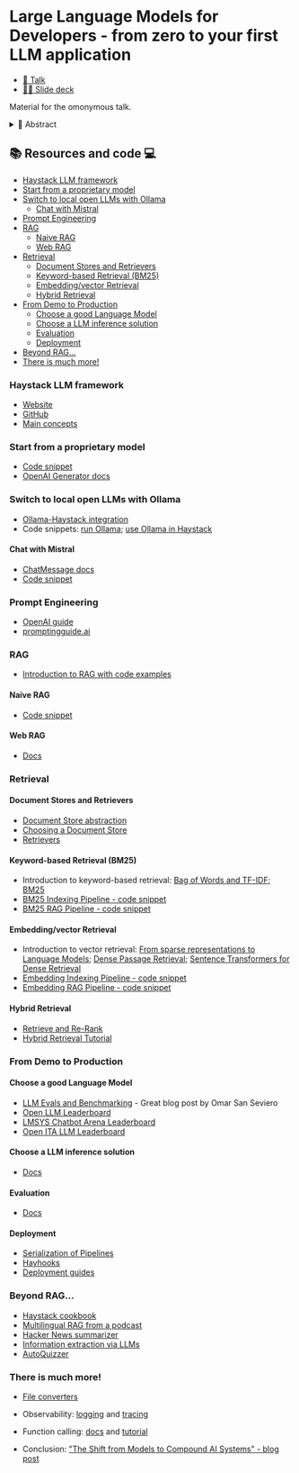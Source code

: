 # Large Language Models for Developers - from zero to your first LLM application
- [🍿 Talk](https://www.youtube.com/watch?v=L6sUztYJXT8)
- [🧑‍🏫 Slide deck](./slide_deck.pdf)

Material for the omonymous talk.

<details><summary>📝 Abstract</summary>
The rise of ChatGPT and Large Language Models has revolutionized the tech landscape, leaving developers overwhelmed by the infinite opportunities and intrigued by the technical challenges posed by their complex nature.

This session provides a developer-centric introduction to LLMs, focused on practical applications.No pre-existing knowledge of LLMs and NLP is required.

You will gain insights into: using closed and open-source models, how to effectively prompt LLMs, vector databases, implementing Retrieval Augmented Generation applications (answer generation based on your data), building more complex applications.

Through a hands-on approach, I will show code examples using open-source tools: Haystack LLM framework, Hugging Face Transformers, Ollama, and more. I will also show how you can switch from proprietary to open models.
</details>

## 📚 Resources and code ‍💻


- [Haystack LLM framework](#haystack-llm-framework)
- [Start from a proprietary model](#start-from-a-proprietary-model)
- [Switch to local open LLMs with Ollama](#switch-to-local-open-llms-with-ollama)
  - [Chat with Mistral](#chat-with-mistral)
- [Prompt Engineering](#prompt-engineering)
- [RAG](#rag)
  - [Naive RAG](#naive-rag)
  - [Web RAG](#web-rag)
- [Retrieval](#retrieval)
  - [Document Stores and Retrievers](#document-stores-and-retrievers)
  - [Keyword-based Retrieval (BM25)](#keyword-based-retrieval-bm25)
  - [Embedding/vector Retrieval](#embeddingvector-retrieval)
  - [Hybrid Retrieval](#hybrid-retrieval)
- [From Demo to Production](#from-demo-to-production)
  - [Choose a good Language Model](#choose-a-good-language-model)
  - [Choose a LLM inference solution](#choose-a-llm-inference-solution)
  - [Evaluation](#evaluation)
  - [Deployment](#deployment)
- [Beyond RAG...](#beyond-rag)
- [There is much more!](#there-is-much-more)


### Haystack LLM framework
- [Website](https://haystack.deepset.ai?utm_campaign=developer-relations&utm_source=pycon-it)
- [GitHub](https://github.com/deepset-ai/haystack)
- [Main concepts](https://docs.haystack.deepset.ai/docs/components_overview?utm_campaign=developer-relations&utm_source=pycon-it)

### Start from a proprietary model
- [Code snippet](./code/start.py)
- [OpenAI Generator docs](https://docs.haystack.deepset.ai/docs/openaigenerator?utm_campaign=developer-relations&utm_source=pycon-it)

### Switch to local open LLMs with Ollama
- [Ollama-Haystack integration](https://haystack.deepset.ai/integrations/ollama?utm_campaign=developer-relations&utm_source=pycon-it)
- Code snippets: [run Ollama](./code/ollama.sh); [use Ollama in Haystack](./code/switch_to_ollama.py)

#### Chat with Mistral
- [ChatMessage docs](https://docs.haystack.deepset.ai/docs/data-classes#chatmessage)
- [Code snippet](./code/chat_w_mistral.py)

### Prompt Engineering
- [OpenAI guide](https://platform.openai.com/docs/guides/prompt-engineering)
- [promptingguide.ai](https://www.promptingguide.ai/)

### RAG
- [Introduction to RAG with code examples](https://haystack.deepset.ai/blog/rag-pipelines-from-scratch?utm_campaign=developer-relations&utm_source=pycon-it)

#### Naive RAG
- [Code snippet](./code/naive_rag.py)

#### Web RAG
- [Docs](https://docs.haystack.deepset.ai/docs/serperdevwebsearch?utm_campaign=developer-relations&utm_source=pycon-it)

### Retrieval

#### Document Stores and Retrievers
- [Document Store abstraction](https://docs.haystack.deepset.ai/docs/document-store?utm_campaign=developer-relations&utm_source=pycon-it)
- [Choosing a Document Store](https://docs.haystack.deepset.ai/docs/choosing-a-document-store?utm_campaign=developer-relations&utm_source=pycon-it)
- [Retrievers](https://docs.haystack.deepset.ai/docs/retrievers?utm_campaign=developer-relations&utm_source=pycon-it)

#### Keyword-based Retrieval (BM25)
- Introduction to keyword-based retrieval: [Bag of Words and TF-IDF](https://github.com/anakin87/neural-search-pills/blob/main/pills/sparse-bow-tfidf.md); [BM25](https://github.com/anakin87/neural-search-pills/blob/main/pills/sparse-bm25.md)
- [BM25 Indexing Pipeline - code snippet](./code/bm25_indexing.py)
- [BM25 RAG Pipeline - code snippet](./code/bm25_rag.py)

#### Embedding/vector Retrieval
- Introduction to vector retrieval: [From sparse representations to Language Models](https://github.com/anakin87/neural-search-pills/blob/main/pills/from-sparse-to-lm.md); [Dense Passage Retrieval](https://github.com/anakin87/neural-search-pills/blob/main/pills/dpr.md); [Sentence Transformers for Dense Retrieval](https://github.com/anakin87/neural-search-pills/blob/main/pills/sbert.md)
- [Embedding Indexing Pipeline - code snippet](./code/embed_indexing.py)
- [Embedding RAG Pipeline - code snippet](./code/embed_rag.py)

#### Hybrid Retrieval
- [Retrieve and Re-Rank](https://github.com/anakin87/neural-search-pills/blob/main/pills/retrieve-re-rank.md)
- [Hybrid Retrieval Tutorial](https://haystack.deepset.ai/tutorials/33_hybrid_retrieval?utm_campaign=developer-relations&utm_source=pycon-it)

### From Demo to Production

#### Choose a good Language Model
- [LLM Evals and Benchmarking](https://osanseviero.github.io/hackerllama/blog/posts/llm_evals/) - Great blog post by Omar San Seviero
- [Open LLM Leaderboard](https://huggingface.co/spaces/HuggingFaceH4/open_llm_leaderboard)
- [LMSYS Chatbot Arena Leaderboard](https://chat.lmsys.org/)
- [Open ITA LLM Leaderboard](https://huggingface.co/spaces/HuggingFaceH4/open_llm_leaderboard)

#### Choose a LLM inference solution
- [Docs](https://docs.haystack.deepset.ai/docs/choosing-the-right-generator?utm_campaign=developer-relations&utm_source=pycon-it)

#### Evaluation
- [Docs](https://docs.haystack.deepset.ai/docs/evaluation?utm_campaign=developer-relations&utm_source=pycon-it)

#### Deployment
- [Serialization of Pipelines](https://docs.haystack.deepset.ai/docs/serialization?utm_campaign=developer-relations&utm_source=pycon-it)
- [Hayhooks](https://docs.haystack.deepset.ai/docs/hayhooks?utm_campaign=developer-relations&utm_source=pycon-it)
- [Deployment guides](https://docs.haystack.deepset.ai/docs/deployment?utm_campaign=developer-relations&utm_source=pycon-it)

### Beyond RAG...
- [Haystack cookbook](https://github.com/deepset-ai/haystack-cookbook)
- [Multilingual RAG from a podcast](https://colab.research.google.com/github/deepset-ai/haystack-cookbook/blob/main/notebooks/multilingual_rag_podcast.ipynb)
- [Hacker News summarizer](https://huggingface.co/spaces/Tuana/hackernews-summaries)
- [Information extraction via LLMs](https://colab.research.google.com/github/deepset-ai/haystack-cookbook/blob/main/notebooks/information_extraction_raven.ipynb)
- [AutoQuizzer](https://huggingface.co/spaces/deepset/autoquizzer)

### There is much more!
- [File converters](https://docs.haystack.deepset.ai/docs/file-converters?utm_campaign=developer-relations&utm_source=pycon-it)
- Observability: [logging](https://docs.haystack.deepset.ai/docs/logging?utm_campaign=developer-relations&utm_source=pycon-it) and [tracing](https://docs.haystack.deepset.ai/docs/tracing?utm_campaign=developer-relations&utm_source=pycon-it)
- Function calling: [docs](https://docs.haystack.deepset.ai/docs/function-calling?utm_campaign=developer-relations&utm_source=pycon-it) and [tutorial](https://haystack.deepset.ai/tutorials/40_building_chat_application_with_function_calling?utm_campaign=developer-relations&utm_source=pycon-it)

- Conclusion: ["The Shift from Models to Compound AI Systems" - blog post](https://bair.berkeley.edu/blog/2024/02/18/compound-ai-systems/)
